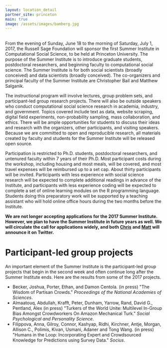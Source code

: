 ```yaml
---
layout: location_detail
partner_site: princeton
main: true
image: /assets/images/bamberg.jpg
---
```


<br>
From the evening of Sunday, June 18 to the morning of Saturday, July 1, 2017, the Russell Sage Foundation will sponsor the first Summer Institute in Computational Social Science, to be held at Princeton University. The purpose of the Summer Institute is to introduce graduate students, postdoctoral researchers, and beginning faculty to computational social science. The Summer Institute is for both social scientists (broadly conceived) and data scientists (broadly conceived).  The co-organizers and principal faculty of the Summer Institute are Christopher Bail and Matthew Salganik.

The instructional program will involve lectures, group problem sets, and participant-led group research projects. There will also be outside speakers who conduct computational social science research in academia, industry, and government. Topics covered include text as data, website scraping, digital field experiments, non-probability sampling, mass collaboration, and ethics. There will be ample opportunities for students to discuss their ideas and research with the organizers, other participants, and visiting speakers. Because we are committed to open and reproducible research, all materials created by faculty and students for the Summer Institute will be released open source.

Participation is restricted to Ph.D. students, postdoctoral researchers, and untenured faculty within 7 years of their Ph.D. Most participant costs during the workshop, including housing and most meals, will be covered, and most travel expenses will be reimbursed up to a set cap. About thirty participants will be invited. Participants with less experience with social science research will be expected to complete additional readings in advance of the Institute, and participants with less experience coding will be expected to complete a set of online learning modules on the R programming language. Students doing this preparatory work will be supported by a teaching assistant who will hold online office hours during the two months before the Institute.

**We are not longer accepting applications for the 2017 Summer Institute. However, we plan to have the Summer Institute in future years as well. We will circulate the call for applications widely, and both [Chris](https://twitter.com/chris_bail) and [Matt](https://twitter.com/msalganik) will announce it on Twitter.**

# Participant-led group projects

An important element of the Summer Institute is the participant-led group projects that begin in the second week and often continue long after the Summer Institute ends.  Here are the results from some of the 2017 projects.

- Becker, Joshua, Porter, Ethan, and Damon Centola. (in press) "The Wisdom of Partisan Crowds." _Proceedings of the National Academies of Sciences_.
- Almaatouq, Abdullah, Krafft, Peter, Dunham, Yarrow, Rand, David G., Pentland, Alex (in press) "Turkers of the World Unite: Multilevel In-Group Bias Amongst Crowdworkers On Amazon Mechanical Turk." _Social Psychological and Personality Science_.
- Filippova, Anna, Gilroy, Connor, Kashyap, Ridhi, Kirchner, Antje, Morgan, Allison C., Polimis, Kivan, Usmani, Adaner and Tong Wang. (in press) "Humans in the Loop: Incorporating Expert and Crowdsourced Knowledge for Predictions using Survey Data." _Socius_.

